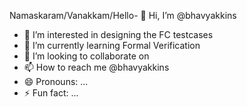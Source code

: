 Namaskaram/Vanakkam/Hello- 👋 Hi, I’m @bhavyakkins
- 👀 I’m interested in designing the FC testcases
- 🌱 I’m currently learning Formal Verification
- 💞️ I’m looking to collaborate on  
- 📫 How to reach me @bhavyakkins
- 😄 Pronouns: ...
- ⚡ Fun fact: ...

<!---
bhavyakkins/bhavyakkins is a ✨ special ✨ repository because its `README.md` (this file) appears on your GitHub profile.
You can click the Preview link to take a look at your changes.
--->

